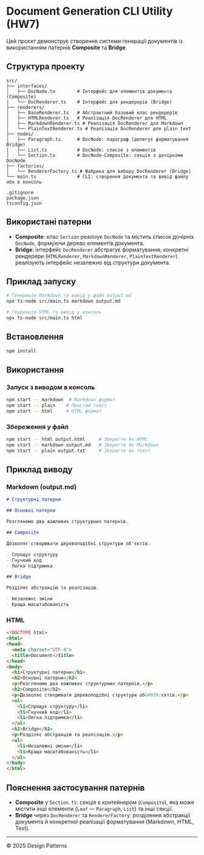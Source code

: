 # Document Generation CLI Utility (HW7)

Цей проєкт демонструє створення системи генерації документів із використанням патернів **Composite** та **Bridge**.

## Структура проекту

```
src/
├── interfaces/
│   ├── DocNode.ts        # Інтерфейс для елементів документа (Composite)
│   └── DocRenderer.ts    # Інтерфейс для рендерерів (Bridge)
├── renderers/
│   ├── BaseRenderer.ts   # Абстрактний базовий клас рендерерів
│   ├── HTMLRenderer.ts   # Реалізація DocRenderer для HTML
│   ├── MarkdownRenderer.ts # Реалізація DocRenderer для Markdown
│   └── PlainTextRenderer.ts # Реалізація DocRenderer для plain text
├── nodes/
│   ├── Paragraph.ts      # DocNode: параграф (делегує форматування Bridge)
│   ├── List.ts           # DocNode: список з елементів
│   └── Section.ts        # DocNode-Composite: секція з дочірніми DocNode
├── factories/
│   └── RendererFactory.ts # Фабрика для вибору DocRenderer (Bridge)
└── main.ts               # CLI: створення документа та вивід файлу або в консоль

.gitignore
package.json
tsconfig.json
```

## Використані патерни

* **Composite**: клас `Section` реалізує `DocNode` та містить список дочірніх `DocNode`, формуючи дерево елементів документа.
* **Bridge**: інтерфейс `DocRenderer` абстрагує форматування; конкретні рендерери (`HTMLRenderer`, `MarkdownRenderer`, `PlainTextRenderer`) реалізують інтерфейс незалежно від структури документа.

## Приклад запуску

```bash
# Генерація Markdown та вивід у файл output.md
npx ts-node src/main.ts markdown output.md

# Генерація HTML та вивід у консоль
npx ts-node src/main.ts html
```
## Встановлення
```bash
npm install
```

## Використання

### Запуск з виводом в консоль
```bash
npm start -- markdown  # Markdown формат
npm start -- plain    # Простий текст
npm start -- html     # HTML формат
```

### Збереження у файл
```bash
npm start -- html output.html     # Зберегти як HTML
npm start -- markdown output.md   # Зберегти як Markdown
npm start -- plain output.txt     # Зберегти як текст
```

## Приклад виводу

### Markdown (output.md)

```markdown
# Структурні патерни

## Основні патерни

Розглянемо два важливих структурних патернів.

## Composite

Дозволяє створювати деревоподібні структури об'єктів.

- Спрощує структуру
- Гнучкий код
- Легка підтримка

## Bridge

Розділяє абстракцію та реалізацію.

- Незалежні зміни
- Краща масштабованість
```

### HTML

```html
<!DOCTYPE html>
<html>
<head>
  <meta charset="UTF-8">
  <title>Document</title>
</head>
<body>
  <h1>Структурні патерни</h1>
  <h2>Основні патерни</h2>
  <p>Розглянемо два важливих структурних патернів.</p>
  <h2>Composite</h2>
  <p>Дозволяє створювати деревоподібні структури об&#039;єктів.</p>
  <ul>
    <li>Спрощує структуру</li>
    <li>Гнучкий код</li>
    <li>Легка підтримка</li>
  </ul>
  <h2>Bridge</h2>
  <p>Розділяє абстракцію та реалізацію.</p>
  <ul>
    <li>Незалежні зміни</li>
    <li>Краща масштабованість</li>
  </ul>
</body>
</html>
```

## Пояснення застосування патернів

* **Composite** у `Section.ts`: секція є контейнером (`Composite`), яка може містити інші елементи (`Leaf` — `Paragraph`, `List`) та інші секції.
* **Bridge** через `DocRenderer` та `RendererFactory`: розділення абстракції документа й конкретної реалізації форматування (Markdown, HTML, Text).

---

© 2025 Design Patterns 
